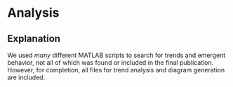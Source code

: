 # Analysis

## Explanation
We used *many* different MATLAB scripts to search for trends and emergent behavior, not all of which was found or included in the final publication. However, for completion, all files for trend analysis and diagram generation are included.
